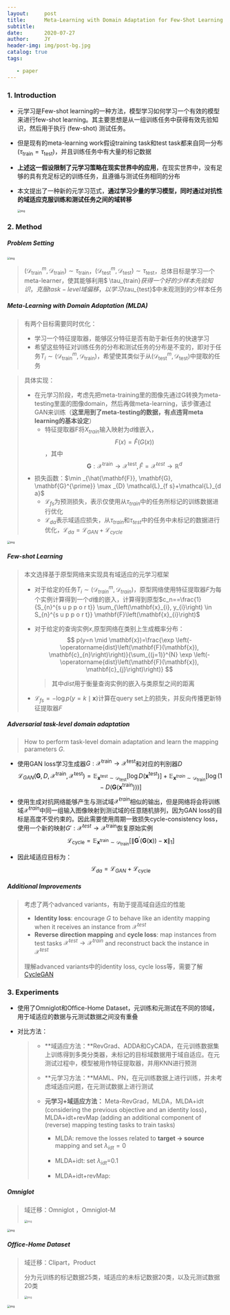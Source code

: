 ```yaml
---
layout:     post
title:      Meta-Learning with Domain Adaptation for Few-Shot Learning under Domain Shift
subtitle:   
date:       2020-07-27
author:     JY
header-img: img/post-bg.jpg
catalog: true
tags:

   - paper
---
```


### 1. Introduction

- 元学习是Few-shot learning的一种方法，模型学习如何学习一个有效的模型来进行few-shot learning。其主要思想是从一组训练任务中获得有效先验知识，然后用于执行 (few-shot) 测试任务。

- 但是现有的meta-learning work假设training task和test task都来自同一分布($\tau_{\text {train}}=\tau_{\text {test}}$)，并且训练任务中有大量的标记数据

- **上述这一假设限制了元学习策略在现实世界中的应用**，在现实世界中，没有足够的具有充足标记的训练任务，且遵循与测试任务相同的分布

- 本文提出了一种新的元学习范式，**通过学习少量的学习模型，同时通过对抗性的域适应克服训练和测试任务之间的域转移**

  <img src="https://github.com/ZJU-CVs/zju-cvs.github.io/raw/master/img/2020-07-07-fsl/20.png" alt="img" style="zoom:43%;" />

  

### 2. Method

##### Problem Setting

<img src="https://github.com/ZJU-CVs/zju-cvs.github.io/raw/master/img/2020-07-07-fsl/16.png" alt="img" style="zoom:43%;" />

> $\left(\mathcal{D}_{\text {train}}^{m}, \mathcal{D}_{\text {train}}\right) \sim \tau_{\text {train}}$，$\left(\mathcal{D}_{\text {test}}^{m}, \mathcal{D}_{\text {test}}\right) \sim \tau_{\text {test}}$，总体目标是学习一个meta-learner，使其能够利用$ \tau_{train}$获得一个好的少样本先验知识，克服task-level 域偏移，以学习$\tau_{test}$中未观测到的少样本任务



##### **Meta-Learning with Domain Adaptation (MLDA)**

> 有两个目标需要同时优化：
>
> - 学习一个特征提取器，能够区分特征是否有助于新任务的快速学习
> - 希望这些特征对训练任务的分布和测试任务的分布是不变的，即对于任务$T_i\sim \left(\mathcal{D}_{\text {train}}^{m}, \mathcal{D}_{\text {train}}\right)$，希望使其类似于从$\left(\mathcal{D}_{\text {test}}^{m}, \mathcal{D}_{\text {test}}\right)$中提取的任务



> 具体实现：
>
> - 在元学习阶段，考虑先把meta-training里的图像先通过G转换为meta-testing里面的图像domain，然后再做meta-learning，该步骤通过GAN来训练（**这里用到了meta-testing的数据，有点违背meta learning的基本设定**）
>   - 特征提取器F将$X_{train}$输入映射为$d$维嵌入，$$F(x)=\hat{F}(G(x))$$，其中$$\mathbf{G}: \mathcal{X}^{\text {train}} \rightarrow \mathcal{X}^{\text {test}},\hat{F}=\mathcal{X}^{test} \rightarrow \mathbb{R}^d$$
> - 损失函数：$\min _{\hat{\mathbf{F}}, \mathbf{G}, \mathbf{G}^{\prime}} \max _{D} \mathcal{L}_{f s}+\mathcal{L}_{d a}$
>   - $\mathcal{L}_{fs}$为预测损失，表示仅使用从$\tau_{train}$中的任务所标记的训练数据进行优化
>   - $\mathcal{L}_{da}$表示域适应损失，从$\tau_{train}$和$\tau_{test}$中的任务中未标记的数据进行优化，$\mathcal{L}_{da}=\mathcal{L}_{GAN}+\mathcal{L}_{cycle}$

<img src="https://github.com/ZJU-CVs/zju-cvs.github.io/raw/master/img/2020-07-07-fsl/17.png" alt="img" style="zoom:43%;" />

##### Few-shot Learning

> 本文选择基于原型网络来实现具有域适应的元学习框架
>
> - 对于给定的任务$T_i \sim (\mathcal{D}_{train}^m,\mathcal{D}_{train})$，原型网络使用特征提取器$F$为每个实例计算得到一个$d$维的嵌入，计算得到原型$c_n==\frac{1}{S_{n}^{s u p p o r t}} \sum_{\left(\mathbf{x}_{i}, y_{i}\right) \in S_{n}^{s u p p o r t}} \mathbf{F}\left(\mathbf{x}_{i}\right)$
>
> - 对于给定的查询实例$x$,原型网络在类别上生成概率分布：
>   $$
>   p(y=n \mid \mathbf{x})=\frac{\exp \left(-\operatorname{dist}\left(\mathbf{F}(\mathbf{x}), \mathbf{c}_{n}\right)\right)}{\sum_{(j=1)}^{N} \exp \left(-\operatorname{dist}\left(\mathbf{F}(\mathbf{x}), \mathbf{c}_{j}\right)\right)}
>   $$
>
>   > 其中$dist$用于衡量查询实例的嵌入与类原型之间的距离
>
> - $\mathcal{L}_{f s}=-\log p(y=k \mid \mathbf{x})$计算在query set上的损失，并反向传播更新特征提取器$F$



##### Adversarial task-level domain adaptation

> How to perform task-level domain adaptation and learn the mapping parameters $G$.

- 使用GAN loss学习生成器$G:\mathcal{X}^{\text {train}} \rightarrow \mathcal{X}^{\text {test}}$和对应的判别器$D$
  $$
  \mathcal{L}_{G A N}\left(\mathbf{G}, D, \mathcal{X}^{\text {train}}, \mathcal{X}^{\text {test}}\right)=\mathbb{E}_{\mathbf{x}^{\text {test}} \sim \mathcal{D}_{\text {test}}}\left[\log D\left(\mathbf{x}^{\text {test}}\right)\right]+\mathbb{E}_{\mathbf{x}^{t r a i n} \sim \mathcal{D}_{\text {train}}}\left[\log \left(1-D\left(\mathbf{G}\left(\mathbf{x}^{\text {train}}\right)\right)\right)\right]
  $$

- 使用生成对抗网络能够产生与测试域$\mathcal{X}^{train}$相似的输出，但是网络将会将训练域$\mathcal{X}^{train}$中同一组输入图像映射到测试域的任意随机排列，因为GAN loss的目标是高度不受约束的。因此需要使用周期一致损失cycle-consistency loss，使用一个新的映射$G':\mathcal{X}^{test}\rightarrow \mathcal{X}^{\text {train}}$恢复原始实例
  $$
  \mathcal{L}_{\text {cycle}}=\mathbb{E}_{\mathbf{x}^{\text {train}} \sim \mathcal{D}_{\text {train}}}\left[\left\|\mathbf{G}^{\prime}(\mathbf{G}(\mathbf{x}))-\mathbf{x}\right\|_{1}\right]
  $$

- 因此域适应目标为：$$\mathcal{L}_{d a}=\mathcal{L}_{G A N}+\mathcal{L}_\text {cycle}$$



##### Additional Improvements

> 考虑了两个advanced variants，有助于提高域自适应的性能
>
> - **Identity loss**: encourage $G$ to behave like an identity mapping when it receives an instance from $\mathcal{X}^{test}$
> - **Reverse direction mapping** and **cycle loss**: map instances from test tasks $\mathcal{X}^{test} \rightarrow \mathcal{X}^{train}$ and reconstruct back the instance in $\mathcal{X}^{test}$
>
> 理解advanced variants中的identity loss, cycle loss等，需要了解[CycleGAN](https://zju-cvs.github.io/2020/07/27/Unpaired-Image-to-Image-Translation-using-Cycle-Consistent-Adversarial-Networks/)

### 3. Experiments

- 使用了Omniglot和Ofﬁce-Home Dataset，元训练和元测试在不同的领域，用于域适应的数据与元测试数据之间没有重叠

- 对比方法：

  > - **域适应方法：**RevGrad、ADDA和CyCADA，在元训练数据集上训练得到多类分类器，未标记的目标域数据用于域自适应。在元测试过程中，模型被用作特征提取器，并用KNN进行预测
  >
  > - **元学习方法：**MAML、PN，在元训练数据上进行训练，并未考虑域适应问题，在元测试数据上进行测试
  >
  > - **元学习+域适应方法：** Meta-RevGrad，MLDA，MLDA+idt (considering the previous objective and an identity loss)，MLDA+idt+revMap (adding an additional component of (reverse) mapping testing tasks to train tasks)
  >
  >   - MLDA: remove the losses related to **target $\rightarrow$ source** mapping and set $\lambda_{idt}=0$
  >
  >   - MLDA+idt: set $\lambda_{idt}$=0.1
  >   - MLDA+idt+revMap: 

  

##### Omniglot 

> 域迁移：Omniglot ，Omniglot-M
>
> <img src="https://github.com/ZJU-CVs/zju-cvs.github.io/raw/master/img/2020-07-07-fsl/23.png" alt="img" style="zoom:43%;" />

<img src="https://github.com/ZJU-CVs/zju-cvs.github.io/raw/master/img/2020-07-07-fsl/21.png" alt="img" style="zoom:43%;" />

##### Office-Home Dataset

> 域迁移：Clipart，Product
>
> 分为元训练的标记数据25类，域适应的未标记数据20类，以及元测试数据20类
>
> <img src="https://github.com/ZJU-CVs/zju-cvs.github.io/raw/master/img/2020-07-07-fsl/24.png" alt="img" style="zoom:43%;" />

<img src="https://github.com/ZJU-CVs/zju-cvs.github.io/raw/master/img/2020-07-07-fsl/22.png" alt="img" style="zoom:43%;" />




